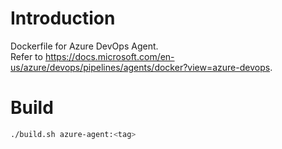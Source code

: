 # Introduction

Dockerfile for Azure DevOps Agent.  
Refer to https://docs.microsoft.com/en-us/azure/devops/pipelines/agents/docker?view=azure-devops.

# Build

```sh
./build.sh azure-agent:<tag>
```
